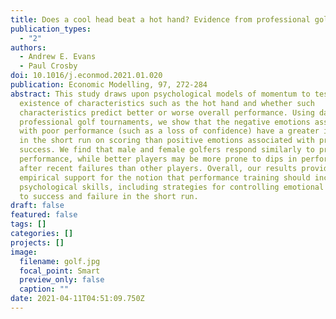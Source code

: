 ```yaml
---
title: Does a cool head beat a hot hand? Evidence from professional golf
publication_types:
  - "2"
authors:
  - Andrew E. Evans
  - Paul Crosby
doi: 10.1016/j.econmod.2021.01.020
publication: Economic Modelling, 97, 272-284
abstract: This study draws upon psychological models of momentum to test for the
  existence of characteristics such as the hot hand and whether such
  characteristics predict better or worse overall performance. Using data from
  professional golf tournaments, we show that the negative emotions associated
  with poor performance (such as a loss of confidence) have a greater influence
  in the short run on scoring than positive emotions associated with prior
  success. We find that male and female golfers respond similarly to prior hole
  performance, while better players may be more prone to dips in performance
  after recent failures than other players. Overall, our results provide
  empirical support for the notion that performance training should incorporate
  psychological skills, including strategies for controlling emotional responses
  to success and failure in the short run.
draft: false
featured: false
tags: []
categories: []
projects: []
image:
  filename: golf.jpg
  focal_point: Smart
  preview_only: false
  caption: ""
date: 2021-04-11T04:51:09.750Z
---
```

